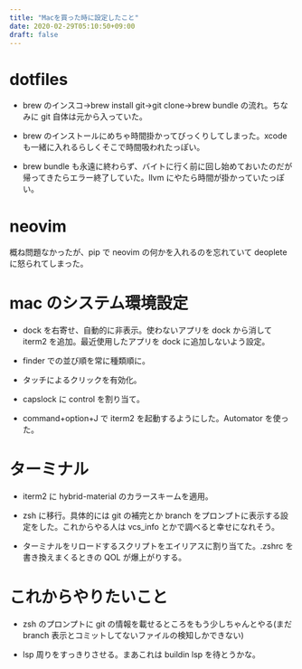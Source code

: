 ```yaml
---
title: "Macを買った時に設定したこと"
date: 2020-02-29T05:10:50+09:00
draft: false
---
```


# dotfiles

-   brew のインスコ->brew install git->git clone->brew bundle の流れ。ちなみに git 自体は元から入っていた。

-   brew のインストールにめちゃ時間掛かってびっくりしてしまった。xcode も一緒に入れるらしくそこで時間吸われたっぽい。

-   brew bundle も永遠に終わらず、バイトに行く前に回し始めておいたのだが帰ってきたらエラー終了していた。llvm にやたら時間が掛かっていたっぽい。

# neovim

概ね問題なかったが、pip で neovim の何かを入れるのを忘れていて deoplete に怒られてしまった。

# mac のシステム環境設定

-   dock を右寄せ、自動的に非表示。使わないアプリを dock から消して iterm2 を追加。最近使用したアプリを dock に追加しないよう設定。

-   finder での並び順を常に種類順に。

-   タッチによるクリックを有効化。

-   capslock に control を割り当て。

-   command+option+J で iterm2 を起動するようにした。Automator を使った。

# ターミナル

-   iterm2 に hybrid-material のカラースキームを適用。

-   zsh に移行。具体的には git の補完とか branch をプロンプトに表示する設定をした。これからやる人は vcs_info とかで調べると幸せになれそう。

-   ターミナルをリロードするスクリプトをエイリアスに割り当てた。.zshrc を書き換えまくるときの QOL が爆上がりする。

# これからやりたいこと

-   zsh のプロンプトに git の情報を載せるところをもう少しちゃんとやる(まだ branch 表示とコミットしてないファイルの検知しかできない)

-   lsp 周りをすっきりさせる。まあこれは buildin lsp を待とうかな。
